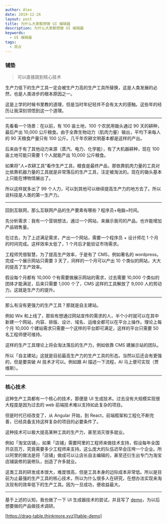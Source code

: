 ```yaml
---
author: Alex
date: 2019-12-26
layout: post
title: 为什么大家都想做 UI 编辑器
description: 为什么大家都想做 UI 编辑器
keywords: 
  - UI 编辑器
tags:
  - 观点
---
```


### 铺垫

> 可以直接跳到核心技术

生产力低下的生产工具一定会被生产力高的生产工具所替换，这是人类发展的必然，也是人类进步的根本原因之一。

这是上学的时候书里教的道理，但是当时年纪轻并不会有太大的感触。这些年的经历让我深刻领悟到这一个道理。

------------

先看看一个场景：在以前，有 100 亩土地，100 个农民用锄头通过 90 天的耕种，最后产出 10,000 公斤粮食。由于全靠生物动力（肌肉力量）输出，平均下来每人的 90 天粮食产量只有 100 公斤。几千年农耕文明基本都是这样的产出。

后来由于有了其他动力来源（蒸汽、电力、化学能），有了大机器耕种，现在 100 亩土地可能只需要 1 个人就能产出 10,000 公斤粮食。

如果将“人+农耕工具”看作生产工具，粮食是最终产品，那依靠肌肉力量的工具对比依靠机器力量的工具就是非常落后的生产工具，注定被淘汰的。现在的锄头基本上只能在博物馆展出了。

所以这样就多出了 99 个人力，可以到其他可以继续提高生产力的地方去了。所以说科技是人类的第一生产力。

------------

回到互联网，那么互联网产品的生产要素有哪些？程序员+电脑+时间。

先分析需求：我有一个营销想法，通过一个网站，来展示我司的产品，也许能增加产品销售量。

在过去，为了上述满足需求，产出一个网站，需要一个程序员 + 设计师花 1 个月的时间完成。这样效率太低了，1 个月后才能验证市场需求。

工程师凭借智慧，为了提高生产效率，于是有了 CMS，例如著名的 wordpress。完成一个展示网站只需要 3 天了，同样的一个月可以产出 10 个类似的网站，大大的提高了生产效率。

假设每个月都有 10,000 个有需要做展示网站的需求，过去需要 10,000 个类似的团体才能满足，后来只需要 1,000 个了，CMS 这样的工具解放了 9,000 人的劳动力。这就是生产力的提升。

------------

那么有没有更强力的生产工具？那就是自主建站。

例如 Wix 和上线了，那些有想通过网站宣传的需求的人，半个小时就可以在其中新建一个网站，内容、排版、设计、域名、运维全都可以在平台上操作。理论上每个月 10,000 个建站需求只需要一个这样的平台即可满足，这样的平台只需要 50 名工程师便可维持。

这样的生产工具理论上将会淘汰落后的生产力，例如依靠 CMS 建展示站的团队。

所以「自主建站」这就是目前最高生产力的生产工具的形态。当然以后还会有更强的，但是要突破 AI 技术才可以。例如跟 AI 描述一下流程，AI 马上便可实现（贾维斯）。

------------

### 核心技术

这种生产工具都有一个核心的技术，那便是 UI 生成技术。过去没有大规模实现很大程度是因为过去的 web 前端技术难以支持如此复杂的项目。

但是时代已经改变了，从 Angular 开始，到 React，前端框架和工程化不断完善，已经具备支持这样复杂的项目的必要条件了。

这种技术可以极大提高某种工具的生产力，甚至消灭很多就业。

例如「淘宝店铺」，如果「店铺」需要阿里的工程师来做技术支持，假设每年全国开店百万，究竟需要多少工程师来支持。这么庞大的队伍迟早会压垮一个企业。所以阿里的做法是将「店铺」做成可以让店长自主编辑的，甚至还衍生出专门为淘宝店铺装修的装修队，创造了许多就业。

这类工具的研发成本很大，难度很高，但是工具本身的边际成本非常低。所以是目前为止最强的生产工具的核心技术，所以为什么很多人在研究，在想办法实现来淘汰现有的效率低下的生产工具。因为一旦成功，便收益最大。

------------

基于上述的认知，我也做了一下 UI 生成器技术的尝试，并且写了 [demo][table-demo]，为以后想要做的产品做技术调研。

[https://drag-table.thinkmore.xyz][table-demo]

[table-demo]: https://drag-table.thinkmore.xyz
